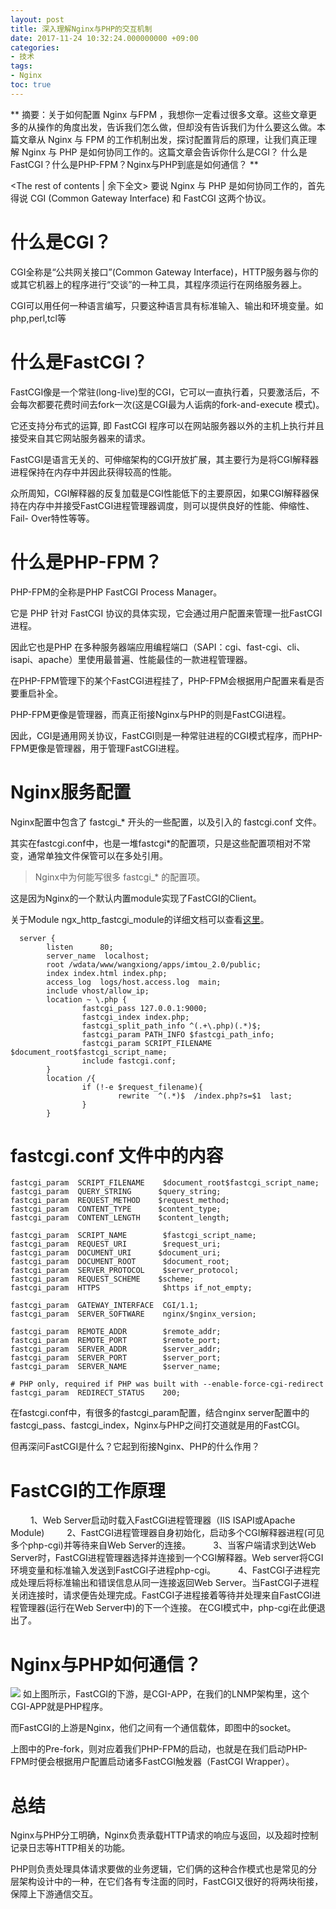 ```yaml
---
layout: post
title: 深入理解Nginx与PHP的交互机制
date: 2017-11-24 10:32:24.000000000 +09:00
categories:
- 技术
tags:
- Nginx
toc: true
---
```


** 
摘要：关于如何配置 Nginx 与FPM ，我想你一定看过很多文章。这些文章更多的从操作的角度出发，告诉我们怎么做，但却没有告诉我们为什么要这么做。本篇文章从 Nginx 与 FPM 的工作机制出发，探讨配置背后的原理，让我们真正理解 Nginx 与 PHP 是如何协同工作的。这篇文章会告诉你什么是CGI？ 什么是FastCGI？什么是PHP-FPM？Nginx与PHP到底是如何通信？
**
<!-- more -->
<The rest of contents | 余下全文>
要说 Nginx 与 PHP 是如何协同工作的，首先得说 CGI (Common Gateway Interface) 和 FastCGI 这两个协议。

# 什么是CGI？
CGI全称是“公共网关接口”(Common Gateway Interface)，HTTP服务器与你的或其它机器上的程序进行“交谈”的一种工具，其程序须运行在网络服务器上。

CGI可以用任何一种语言编写，只要这种语言具有标准输入、输出和环境变量。如php,perl,tcl等

# 什么是FastCGI？
FastCGI像是一个常驻(long-live)型的CGI，它可以一直执行着，只要激活后，不会每次都要花费时间去fork一次(这是CGI最为人诟病的fork-and-execute 模式)。

它还支持分布式的运算, 即 FastCGI 程序可以在网站服务器以外的主机上执行并且接受来自其它网站服务器来的请求。

FastCGI是语言无关的、可伸缩架构的CGI开放扩展，其主要行为是将CGI解释器进程保持在内存中并因此获得较高的性能。

众所周知，CGI解释器的反复加载是CGI性能低下的主要原因，如果CGI解释器保持在内存中并接受FastCGI进程管理器调度，则可以提供良好的性能、伸缩性、Fail- Over特性等等。

# 什么是PHP-FPM？
PHP-FPM的全称是PHP FastCGI Process Manager。

它是 PHP 针对 FastCGI 协议的具体实现，它会通过用户配置来管理一批FastCGI进程。

因此它也是PHP 在多种服务器端应用编程端口（SAPI：cgi、fast-cgi、cli、isapi、apache）里使用最普遍、性能最佳的一款进程管理器。

在PHP-FPM管理下的某个FastCGI进程挂了，PHP-FPM会根据用户配置来看是否要重启补全。

PHP-FPM更像是管理器，而真正衔接Nginx与PHP的则是FastCGI进程。

因此，CGI是通用网关协议，FastCGI则是一种常驻进程的CGI模式程序，而PHP-FPM更像是管理器，用于管理FastCGI进程。

# Nginx服务配置
Nginx配置中包含了 fastcgi_* 开头的一些配置，以及引入的 fastcgi.conf 文件。

其实在fastcgi.conf中，也是一堆fastcgi*的配置项，只是这些配置项相对不常变，通常单独文件保管可以在多处引用。

> Nginx中为何能写很多 fastcgi_* 的配置项。

这是因为Nginx的一个默认内置module实现了FastCGI的Client。

关于Module ngx_http_fastcgi_module的详细文档可以查看[这里]( http://nginx.org/en/docs/http/ngx_http_fastcgi_module.html )。


```
  server {
        listen      80;
        server_name  localhost;
        root /wdata/www/wangxiong/apps/imtou_2.0/public;
        index index.html index.php;
        access_log  logs/host.access.log  main;
        include vhost/allow_ip;
        location ~ \.php {
                fastcgi_pass 127.0.0.1:9000;
                fastcgi_index index.php;
                fastcgi_split_path_info ^(.+\.php)(.*)$;
                fastcgi_param PATH_INFO $fastcgi_path_info;
                fastcgi_param SCRIPT_FILENAME $document_root$fastcgi_script_name;
                include fastcgi.conf;
        }
        location /{
                if (!-e $request_filename){
                        rewrite  ^(.*)$  /index.php?s=$1  last;
                }
        }
```
# fastcgi.conf 文件中的内容
```
fastcgi_param  SCRIPT_FILENAME    $document_root$fastcgi_script_name;
fastcgi_param  QUERY_STRING      $query_string;
fastcgi_param  REQUEST_METHOD    $request_method;
fastcgi_param  CONTENT_TYPE      $content_type;
fastcgi_param  CONTENT_LENGTH    $content_length;

fastcgi_param  SCRIPT_NAME        $fastcgi_script_name;
fastcgi_param  REQUEST_URI        $request_uri;
fastcgi_param  DOCUMENT_URI      $document_uri;
fastcgi_param  DOCUMENT_ROOT      $document_root;
fastcgi_param  SERVER_PROTOCOL    $server_protocol;
fastcgi_param  REQUEST_SCHEME    $scheme;
fastcgi_param  HTTPS              $https if_not_empty;

fastcgi_param  GATEWAY_INTERFACE  CGI/1.1;
fastcgi_param  SERVER_SOFTWARE    nginx/$nginx_version;

fastcgi_param  REMOTE_ADDR        $remote_addr;
fastcgi_param  REMOTE_PORT        $remote_port;
fastcgi_param  SERVER_ADDR        $server_addr;
fastcgi_param  SERVER_PORT        $server_port;
fastcgi_param  SERVER_NAME        $server_name;

# PHP only, required if PHP was built with --enable-force-cgi-redirect
fastcgi_param  REDIRECT_STATUS    200;
```
在fastcgi.conf中，有很多的fastcgi_param配置，结合nginx server配置中的fastcgi_pass、fastcgi_index，Nginx与PHP之间打交道就是用的FastCGI。

但再深问FastCGI是什么？它起到衔接Nginx、PHP的什么作用？

# FastCGI的工作原理
　　
1、Web Server启动时载入FastCGI进程管理器（IIS ISAPI或Apache Module)
　　
2、FastCGI进程管理器自身初始化，启动多个CGI解释器进程(可见多个php-cgi)并等待来自Web Server的连接。
　　
3、当客户端请求到达Web Server时，FastCGI进程管理器选择并连接到一个CGI解释器。Web server将CGI环境变量和标准输入发送到FastCGI子进程php-cgi。
　　
4、FastCGI子进程完成处理后将标准输出和错误信息从同一连接返回Web Server。当FastCGI子进程关闭连接时，请求便告处理完成。FastCGI子进程接着等待并处理来自FastCGI进程管理器(运行在Web Server中)的下一个连接。 在CGI模式中，php-cgi在此便退出了。
　　
# Nginx与PHP如何通信？
![](/hexo_blog/img/article/nginx-fastcgi-php/nginx-fastcgi-php.png)
如上图所示，FastCGI的下游，是CGI-APP，在我们的LNMP架构里，这个CGI-APP就是PHP程序。

而FastCGI的上游是Nginx，他们之间有一个通信载体，即图中的socket。

上图中的Pre-fork，则对应着我们PHP-FPM的启动，也就是在我们启动PHP-FPM时便会根据用户配置启动诸多FastCGI触发器（FastCGI Wrapper）。



# 总结
Nginx与PHP分工明确，Nginx负责承载HTTP请求的响应与返回，以及超时控制记录日志等HTTP相关的功能。

PHP则负责处理具体请求要做的业务逻辑，它们俩的这种合作模式也是常见的分层架构设计中的一种，在它们各有专注面的同时，FastCGI又很好的将两块衔接，保障上下游通信交互。
